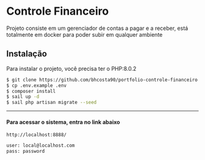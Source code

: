 
# Controle Financeiro

Projeto consiste em um gerenciador de contas a pagar e a receber, está totalmente em docker para poder subir em qualquer ambiente


## Instalação

Para instalar o projeto, você precisa ter o PHP:8.0.2

```bash
$ git clone https://github.com/bhcosta90/portfolio-controle-financeiro.git
$ cp .env.example .env
$ composer install
$ sail up -d
$ sail php artisan migrate --seed
```

-----

#### Para acessar o sistema, entra no link abaixo

`http://localhost:8888/`
```bash
user: local@localhost.com
pass: password
```
    